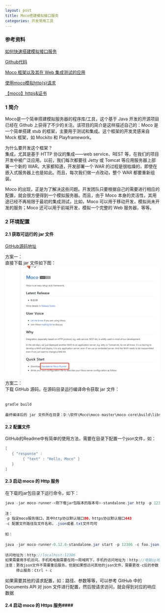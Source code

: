 ```yaml
---
layout: post
title: Moco搭建模拟接口服务
categories: 开发常用工具
---
```


### 参考资料 ###

[如何快速搭建模拟接口服务](http://www.suqishuo.cn/how-to-build-api-mock-service/)  

[Github代码](https://github.com/dreamhead/moco)   

[Moco 框架以及其在 Web 集成测试的应用](https://www.ibm.com/developerworks/cn/web/1405_liugang_mocowebtest/)  

[使用moco模拟http(s)请求](https://www.jianshu.com/p/dd17342d497b)   

[【moco】https&证书](https://blog.csdn.net/lluozh2015/article/details/79133892)     

### 1 简介 ###

Moco是一个简单搭建模拟服务器的程序库/工具，这个基于 Java 开发的开源项目已经在 Github 上获得了不少的关注。该项目的简介是这样描述自己的：Moco 是一个简单搭建 stub 的框架，主要用于测试和集成。这个框架的开发灵感来自 Mock 框架，如 Mockito 和 Playframework。  

为什么要开发这个框架？  
集成，尤其是基于 HTTP 协议的集成——web service、REST 等，在我们的项目开发中被广泛应用。以前，我们每次都要往 Jetty 或 Tomcat 等应用服务器上部署一个新的 WAR。大家都知道，开发部署一个 WAR 的过程是很枯燥的，即使在嵌入式服务器上也是如此。而且，每次我们做一点改动，整个 WAR 都要重新组装。

Moco 的出现，正是为了解决这些问题。开发团队只要根据自己的需要进行相应的配置，就会很方便得到一个模拟服务器。而且，由于 Moco 本身的灵活性，其用途已经不再局限于最初的集成测试，比如，Moco 可以用于移动开发，模拟尚未开发的服务；Moco 还可以用于前端开发，模拟一个完整的 Web 服务器，等等。

### 2 环境配置 ###

#### 2.1 获取可运行的 jar 文件 ####

[GitHub源码地址](https://github.com/dreamhead/moco)

方案一：    
直接下载 jar 文件如下图：
![下载moco的jar文件](https://github.com/ADeveloperH/BlogImage/raw/master/Image/moco/20180721110540.png)

方案二：  
下载 GitHub 源码，在源码目录运行编译命令获取 jar 文件：

```java

gradle build

最终编译后的 jar 文件所在目录：D:\软件\Moco\moco-master\moco-core\build\libs

```

#### 2.2 配置文件 ####

GitHub的Readme中有简单的使用方法，需要在目录下配置一个json文件，如：
```java
[
   { "response" :
        { "text" : "Hello, Moco" }
   } 
]

```
#### 2.3 启动 moco 的 Http 服务 ####

在下载的jar包目录下运行命令，如下：
```java
java -jar moco-runner-<刚下载jar包版本的版本号>-standalone.jar http -p 12306 -c <配置文件路径>/xx.json

注： 
-p 指定moco服务端口，其中http协议默认端口80，https协议默认端口443 
-c 配置文件路径及文件名称，.json或者.txt文件均可

如：

java -jar moco-runner-0.12.0-standalone.jar start -p 12306 -c foo.json

访问地址为：http://localhost:12306
如果需要用手机访问，手机和电脑需要在同一局域网下，手机的访问地址为：http://电脑ip地址:12306
注意：更改json文件不需要重启服务，但是如果想访问其他的json文件，需要更改-c后的参数
	 停止服务：Ctrl + c

```	
如果需要其他的请求配置，如：路径、参数等等，可以参考 GitHub 中的 Documents API 对 json 文件进行配置，然后按请求访问，就会得到对应的响应数据

#### 2.4 启动 moco 的 Https 服务####

